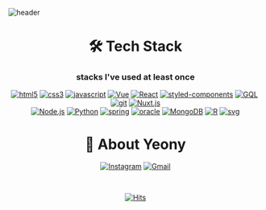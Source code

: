 
![header](https://capsule-render.vercel.app/api?&type=waving&color=timeAuto&height=200&text=It&acute;s&nbsp;Yeony&nbsp;Here!&animation=twinkling&fontSize=55&fontAlignY=40&rotate=0)
<div align="center">
 <h1>🛠 Tech Stack</h1>
  <h3>stacks I've used at least once</h3>

[![html5](https://img.shields.io/badge/html5-E34F26?style=flat-square&logo=html5&logoColor=white)](https://spec.whatwg.org/)&nbsp;[![css3](https://img.shields.io/badge/CSS3-1572B6?style=flat-square&logo=css3&logoColor=white)](https://developer.mozilla.org/en-US/docs/Web/CSS)&nbsp;[![javascript](https://img.shields.io/badge/Javascript-F7DF1E?style=flat-square&logo=Javascript&logoColor=white)](https://www.javascript.com/)&nbsp;[![Vue](https://img.shields.io/badge/Vue-4FC08D?style=flat-square&logo=vue.js&logoColor=white)](https://spec.whatwg.org/)&nbsp;[![React](https://img.shields.io/badge/React-61DAFB?style=flat-square&logo=React&logoColor=white)](https://reactjs.org/)&nbsp;[![styled-components](https://img.shields.io/badge/styled--component-DB7093?style=flat-square&logo=styled-components&logoColor=white)](https://spec.whatwg.org/)&nbsp;[![GQL](https://img.shields.io/badge/GraphQL-311C87?style=flat-square&logo=graphql&logoColor=white)](https://graphql.org/)&nbsp;[![git](https://img.shields.io/badge/git-F05032?style=flat-square&logo=git&logoColor=white)](https://git-scm.com/)&nbsp;[![Nuxt.js](https://img.shields.io/badge/Nuxt.js-00DC82?style=flat-square&logo=Nuxt.js&logoColor=white)](https://nuxtjs.org/)<br>
[![Node.js](https://img.shields.io/badge/Node.js-339933?style=flat-square&logo=Node.js&logoColor=white)](https://nodejs.org/ko/)&nbsp;[![Python](https://img.shields.io/badge/Python-3776AB?style=flat-square&logo=Python&logoColor=white)](https://www.python.org/)&nbsp;[![spring](https://img.shields.io/badge/Spring-6DB33F?style=flat-square&logo=spring&logoColor=white)](https://spring.io/)&nbsp;[![oracle](https://img.shields.io/badge/oracle-F80000?style=flat-square&logo=oracle&logoColor=white)](https://www.oracle.com/database/)&nbsp;[![MongoDB](https://img.shields.io/badge/MongoDB-47A248?style=flat-square&logo=MongoDB&logoColor=white)](https://www.mongodb.com/)&nbsp;[![R](https://img.shields.io/badge/R-276DC3?style=flat-square&logo=R&logoColor=white)](https://www.r-project.org/)&nbsp;[![svg](https://img.shields.io/badge/svg-FFB13B?style=flat-square&logo=svg&logoColor=white)](https://developer.mozilla.org/en-US/docs/Web/SVG)


<h1> 📌 About Yeony </h1>


[![Instagram](https://img.shields.io/badge/Instagram-E4405F?style=flat-square&logo=instagram&logoColor=white)](https://www.instagram.com/naa._.yeon9/)&nbsp;[![Gmail](https://img.shields.io/badge/Gmail-EA4335?style=flat-square&logo=Gmail&logoColor=white)](ny.yeony.kim@google.com)

<br>

[![Hits](https://hits.seeyoufarm.com/api/count/incr/badge.svg?url=https%3A%2F%2Fgithub.com%2FYeony99&count_bg=%23249232&title_bg=%23000&icon=&icon_color=%23E7E7E7&title=hits&edge_flat=true)](https://hits.seeyoufarm.com)

</div>
